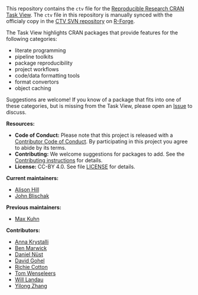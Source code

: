 This repository contains the `ctv` file for the [Reproducible Research CRAN Task View][ctv-rr].
The `ctv` file in this repository is manually synced with the officialy copy in the [CTV SVN repository][ctv-svn] on [R-Forge][].

[ctv-rr]: https://cran.r-project.org/view=ReproducibleResearch
[ctv-svn]: https://r-forge.r-project.org/projects/ctv/
[R-Forge]: https://r-forge.r-project.org/

The Task View highlights CRAN packages that provide features for the following categories:

* literate programming
* pipeline toolkits
* package reproducibility
* project workflows
* code/data formatting tools
* format convertors
* object caching

Suggestions are welcome! If you know of a package that fits into one of these categories, but is missing from the Task View, please open an [Issue][new-issue] to discuss.

[new-issue]: https://github.com/jdblischak/Reproducible-Research-ctv/issues/new?template=package_suggestion.md

**Resources:**

* **Code of Conduct:** Please note that this project is released with a
[Contributor Code of Conduct](.github/CODE_OF_CONDUCT.md). By participating in this
project you agree to abide by its terms.
* **Contributing:** We welcome suggestions for packages to add. See the
[Contributing instructions](.github/CONTRIBUTING.md) for details.
* **License:** CC-BY 4.0. See file [LICENSE](.github/LICENSE) for details.

**Current maintainers:**

* [Alison Hill](https://github.com/apreshill)
* [John Blischak](https://github.com/jdblischak)

**Previous maintainers:**

* [Max Kuhn](https://github.com/topepo)

**Contributors:**

* [Anna Krystalli](https://github.com/annakrystalli)
* [Ben Marwick](https://github.com/benmarwick)
* [Daniel Nüst](https://github.com/nuest)
* [David Gohel](https://github.com/davidgohel)
* [Richie Cotton](https://github.com/richierocks)
* [Tom Wenseleers](https://github.com/tomwenseleers)
* [Will Landau](https://github.com/wlandau)
* [Yilong Zhang](https://github.com/elong0527)
